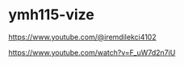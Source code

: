 # ymh115-vize
https://www.youtube.com/@iremdilekci4102

https://www.youtube.com/watch?v=F_uW7d2n7iU
